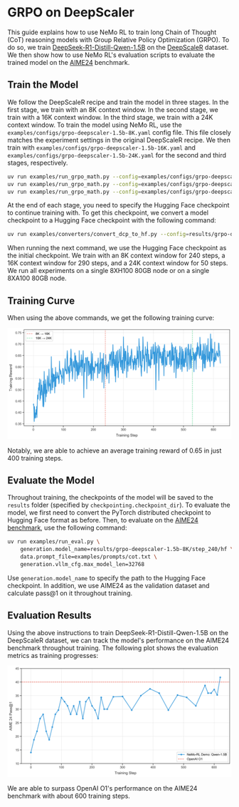 # GRPO on DeepScaler

This guide explains how to use NeMo RL to train long Chain of Thought (CoT) reasoning models with Group Relative Policy Optimization (GRPO). To do so, we train [DeepSeek-R1-Distill-Qwen-1.5B](https://huggingface.co/deepseek-ai/DeepSeek-R1-Distill-Qwen-1.5B) on the [DeepScaleR](https://huggingface.co/datasets/agentica-org/DeepScaleR-Preview-Dataset) dataset. We then show how to use NeMo RL's evaluation scripts to evaluate the trained model on the [AIME24](https://huggingface.co/datasets/HuggingFaceH4/aime_2024) benchmark.


## Train the Model
We follow the DeepScaleR recipe and train the model in three stages. In the first stage, we train with an 8K context window. In the second stage, we train with a 16K context window. In the third stage, we train with a 24K context window.
To train the model using NeMo RL, use the `examples/configs/grpo-deepscaler-1.5b-8K.yaml` config file. This file closely matches the experiment settings in the original DeepScaleR recipe. We then train with `examples/configs/grpo-deepscaler-1.5b-16K.yaml` and `examples/configs/grpo-deepscaler-1.5b-24K.yaml` for the second and third stages, respectively.

```sh
uv run examples/run_grpo_math.py --config=examples/configs/grpo-deepscaler-1.5b-8K.yaml
uv run examples/run_grpo_math.py --config=examples/configs/grpo-deepscaler-1.5b-16K.yaml policy.model_name=/path/to/8K/checkpoint/hf
uv run examples/run_grpo_math.py --config=examples/configs/grpo-deepscaler-1.5b-24K.yaml policy.model_name=/path/to/16K/checkpoint/hf
```

At the end of each stage, you need to specify the Hugging Face checkpoint to continue training with. To get this checkpoint, we convert a model checkpoint to a Hugging Face checkpoint with the following command:

```sh
uv run examples/converters/convert_dcp_to_hf.py --config=results/grpo-deepscaler-1.5b-8K/step_240/config.yaml --dcp-ckpt-path=results/grpo-deepscaler-1.5b-8K/step_240/policy/weights --hf-ckpt-path=results/grpo-deepscaler-1.5b-8K/step_240/hf
```

When running the next command, we use the Hugging Face checkpoint as the initial checkpoint. We train with an 8K context window for 240 steps, a 16K context window for 290 steps, and a 24K context window for 50 steps. We run all experiments on a single 8XH100 80GB node or on a single 8XA100 80GB node.

## Training Curve
When using the above commands, we get the following training curve:

![Training Performance](../../assets/deepscaler_training_progress.png)

Notably, we are able to achieve an average training reward of 0.65 in just 400 training steps.

## Evaluate the Model
Throughout training, the checkpoints of the model will be saved to the `results` folder (specified by `checkpointing.checkpoint_dir`). To evaluate the model, we first need to convert the PyTorch distributed checkpoint to Hugging Face format as before. Then, to evaluate on the [AIME24 benchmark](https://huggingface.co/datasets/HuggingFaceH4/aime_2024), use the following command:

```sh
uv run examples/run_eval.py \
    generation.model_name=results/grpo-deepscaler-1.5b-8K/step_240/hf \
    data.prompt_file=examples/prompts/cot.txt \
    generation.vllm_cfg.max_model_len=32768
```

Use `generation.model_name` to specify the path to the Hugging Face checkpoint. In addition, we use AIME24 as the validation dataset and calculate pass@1 on it throughout training.

## Evaluation Results
Using the above instructions to train DeepSeek-R1-Distill-Qwen-1.5B on the DeepScaleR dataset, we can track the model's performance on the AIME24 benchmark throughout training. The following plot shows the evaluation metrics as training progresses:

![AIME24 Performance](../../assets/aime_training_progress.png)

We are able to surpass OpenAI O1's performance on the AIME24 benchmark with about 600 training steps.
